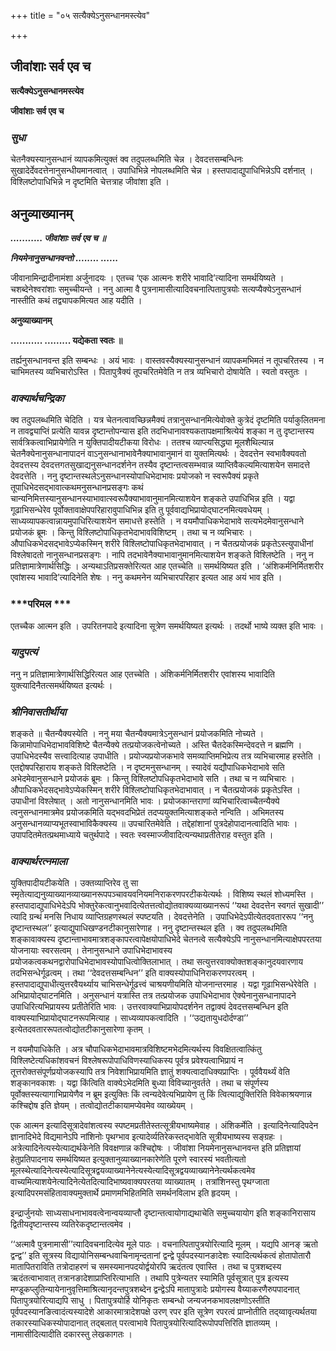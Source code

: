 +++
title = "०५ सत्यैक्येऽनुसन्धानमस्त्येव"

+++


## जीवांशाः सर्व एव च

**सत्यैक्येऽनुसन्धानमस्त्येव**

**जीवांशाः सर्व एव च**

### ***सुधा***

चेतनैक्यस्यानुसन्धानं व्यापकमित्युक्तं क्व तदुपलब्धमिति चेन्न । देवदत्तसम्बन्धिनः सुखादेर्देवदत्तेनानुसन्धीयमानत्वात् । उपाधिभिन्ने नोपलब्धमिति चेन्न । हस्तपादाद्युपाधिभिन्नेऽपि दर्शनात् । विश्लिष्टोपाधिभिन्ने न दृष्टमिति चेत्तत्राह जीवांशा इति ।

## **अनुव्याख्यानम्**

***........... जीवांशाः सर्व एव च ॥***

***नियमेनानुसन्धानवन्तो ........ ......***

जीवानामिन्द्रादीनामंशा अर्जुनादयः । एतच्च ‘एक आत्मनः शरीरे भावादि’त्यादिना समर्थयिष्यते । चशब्देनेश्वरांशाः समुच्चीयन्ते । ननु आत्मा वै पुत्रनामासीत्यादिवचनात्पितापुत्रयोः सत्यप्यैक्येऽनुसन्धानं नास्तीति कथं तद्व्यापकमित्यत आह यदीति ।

**अनुव्याख्यानम्**

**........... ......... यद्येकता स्वतः ॥**

तर्ह्यनुसन्धानवन्त इति सम्बन्धः । अयं भावः । वास्तवस्यैक्यस्यानुसन्धानं व्यापकमभिमतं न तूपचरितस्य । न चाभिमतस्य व्यभिचारोऽस्ति । पितापुत्रैक्यं तूपचरितमेवेति न तत्र व्यभिचारो दोषायेति । स्वतो वस्तुतः ।

### ***वाक्यार्थचन्द्रिका***

क्व तदुपलब्धमिति चेदिति । यत्र चेतनत्वावच्छिन्नमैक्यं तत्रानुसन्धानमित्येवोक्ते कुत्रेदं दृष्टमिति पर्याकुलितमना न तावद्व्याप्तिं प्रत्येति यावन्न दृष्टान्तोपन्यास इति तदभिधानावश्यकतापक्षमाश्रित्येयं शङ्का न तु दृष्टान्तस्य सार्वत्रिकत्वाभिप्रायेणेति न युक्तिपादीयटीकया विरोधः । ततश्च व्याप्त्यसिद्ध्या मूलशैथिल्यान्न चेतनैक्येनानुसन्धानापादनं वाऽनुसन्धानाभावेनैक्याभावानुमानं वा युक्तमित्यर्थः । देवदत्तेन स्वभावैक्यवतो देवदत्तस्य देवदत्तगतसुखाद्यनुसन्धानदर्शनेन तस्यैव दृष्टान्तत्वसम्भवान्न व्याप्तिवैकल्यमित्याशयेन समादत्ते देवदत्तेति । ननु दृष्टान्तस्थलेऽनुसन्धानस्योपाधिभेदाभावः प्रयोजको न स्वरूपैक्यं प्रकृते तूपाधिभेदसद्भावात्कथमनुसन्धानप्रसङ्गः कथं चान्यनिमित्तस्यानुसन्धानस्याभावात्स्वरूपैक्याभावानुमानमित्याशयेन शङ्कते उपाधिभिन्न इति । यद्वा गूढाभिसन्धेरेव पूर्वोक्तावाक्षेपपरिहारावुपाधिभिन्न इति तु पूर्ववाद्यभिप्रायोद्घाटनमित्यवधेयम् । साध्यव्यापकत्वान्नायमुपाधिरित्याशयेन समाधत्ते हस्तेति । न वयमौपाधिकभेदाभावे सत्यभेदमेवानुसन्धाने प्रयोजकं ब्रूमः । किन्तु विश्लिष्टोपाधिकृतभेदाभावविशिष्टम् । तथा च न व्यभिचारः । औपाधिकभेदसद्भावेऽप्येकस्मिन् शरीरे विश्लिष्टोपाधिकृतभेदाभावात् । न चैतत्प्रयोजकं प्रकृतेऽस्त्युपाधीनां विश्लेषादतो नानुसन्धानप्रसङ्गः । नापि तदभावेनैक्याभावानुमानमित्याशयेन शङ्कते विश्लिष्टेति । ननु न प्रतिज्ञामात्रेणार्थसिद्धिः । अन्यथाऽतिप्रसक्तेरित्यत आह एतच्चेति ॥ समर्थयिष्यत इति । ‘अंशिकर्मनिर्मितशरीर एवांशस्य भावादि’त्यादिनेति शेषः । ननु कथमनेन व्यभिचारपरिहार इत्यत आह अयं भाव इति ।

### ***परिमल ***

एतच्चैक आत्मन इति । उपरितनपादे इत्यादिना सूत्रेण समर्थयिष्यत इत्यर्थः । तदर्थो भाष्ये व्यक्त इति भावः ।

### ***यादुपत्यं***

ननु न प्रतिज्ञामात्रेणार्थसिद्धिरित्यत आह एतच्चेति । अंशिकर्मनिर्मितशरीर एवांशस्य भावादिति युक्त्यादिनैतत्समर्थयिष्यत इत्यर्थः ।

### ***श्रीनिवासतीर्थीया***

शङ्कते ॥ चैतन्यैक्यस्येति । ननु मया चैतन्यैक्यमात्रेऽनुसन्धानं प्रयोजकमिति नोच्यते । किन्नामोपाधिभेदाभावविशिष्टे चैतन्यैक्ये तत्प्रयोजकत्वेनोच्यते । अस्ति चैतदेकस्मिन्देवदत्ते न ब्रह्मणि । उपाधिभेदस्यैव सत्त्वादित्याह उपाधीति । प्रयोज्यप्रयोजकभावे समव्याप्तिमभिप्रेत्य तत्र व्यभिचारमाह हस्तेति । एतद्दोषपरिहाराय शङ्कते विश्लिष्टेति । न दृष्टमनुसन्धानम् । स्यादेवं यद्यौपाधिकभेदाभावे सति अभेदमेवानुसन्धाने प्रयोजकं ब्रूमः । किन्तु विश्लिष्टोपधिकृतभेदाभावे सति । तथा च न व्यभिचारः । औपाधिकभेदसद्भावेऽप्येकस्मिन् शरीरे विश्लिष्टोपाधिकृतभेदाभावात् । न चैतत्प्रयोजकं प्रकृतेऽस्ति । उपाधीनां विश्लेषात् । अतो नानुसन्धानमिति भावः । प्रयोजकान्तराणां व्यभिचारित्वाच्चैतन्यैक्ये त्वनुसन्धानमात्रमेव प्रयोजकमिति यद्भवदभिप्रेतं तदप्ययुक्तमित्याशङ्कते नन्विति । अभिमतस्य अनुसन्धानव्याप्यभूतस्वाभाविकैक्यस्य ॥ उपचारितमेवेति । तद्देहांशानां पुत्रदेहोपादानत्वादिति भावः । उपापदितमेतत्प्रथमाध्याये चतुर्थपादे । स्वतः स्वस्माज्जीवादित्यन्यथाप्रतीतेराह वस्तुत इति ।

### ***वाक्यार्थरत्नमाला***

युक्तिपादीयटीकयेति । उक्तव्याप्तिरेव तु सा स्मृतेत्याद्यनुव्याख्यानव्याख्यानरूपपञ्चावयवनियमनिराकरणपरटीकयेत्यर्थः । विशिष्य स्थलं शोध्यमस्ति । हस्तपादाद्युपाधिभेदेऽपि भोक्तुरेकत्वानुभवादित्येतत्तत्वोद्योतवाक्यव्याख्यानरूपं ‘‘यथा देवदत्तेन स्वगतं सुखादी’’ त्यादि ग्रन्थं मनसि निधाय व्याप्तिग्रहणस्थलं स्पष्टयति । देवदत्तेनेति । उपाधिभेदेऽपीत्येतदवताररूप ‘‘ननु दृष्टान्तस्थल’’ इत्याद्युपाधिखण्डनटीकानुसारेणाह । ननु दृष्टान्तस्थल इति । क्व तदुपलब्धमिति शङ्कावाक्यस्य दृष्टान्ताभावमात्रशङ्कापरत्वापेक्षयोपाधिभेदे चेतनत्वे सत्यैक्येऽपि नानुसन्धानमित्याक्षेपपरतया योजनायाः स्वरसत्वम् । तेनानुसन्धाने उपाधिभेदाभावस्य प्रयोजकत्वकथनद्वारोपाधिभेदाभावस्योपाधित्वोक्तिलाभात् । तथा सत्युत्तरवाक्योक्तशङ्कानुदयवारणाय तदभिसन्धेर्गूढत्वम् । तथा ‘‘देवदत्तसम्बन्धिन’’ इति वाक्यस्योपाधिनिराकरणपरत्वम् । हस्तपादाद्युपाधीत्युत्तरवैयर्थ्याय चाभिसन्धेर्गूढत्त्वं चाश्रयणीयमिति योजनान्तरमाह । यद्वा गूढाभिसन्धेरेवेति । अभिप्रायोद्घाटनमिति । अनुसन्धानं यत्रास्ति तत्र तत्प्रयोजक उपाधिभेदाभाव ऐक्येनानुसन्धानापादने उपाधिरित्यभिप्रायस्य प्रतीतेरिति भावः । उत्तरवाक्याभिप्रायोपदर्शनेन तद्वाक्यं देवदत्तसम्बन्धिन इति वाक्यस्याभिप्रायोद्घाटनरूपमित्याह । साध्यव्यापकत्वादिति । ‘‘उद्यतायुधदोर्दण्डा’’ इत्येतदवताररूपतत्वोद्योतटीकानुसारेणा कृतम् ।

न वयमौपाधिकेति । अत्र चौपाधिकभेदाभावमात्रविशिष्टमभेदमित्यर्थस्य विवक्षितत्वात्किंतु विश्लिष्टेत्यधिकांशवचनं विश्लेषरूपोपाधिविणस्याधिकस्य पूर्वत्र प्रवेश्यत्वाभिप्रायं न तूत्तरोक्तसंपूर्णप्रयोजकस्यापि तत्र निवेशाभिप्रायमिति ज्ञातुं शक्यत्वादाधिक्यप्राप्तिः । पूर्ववैयर्थ्यं वेति शङ्कानवकाशः । यद्वा किंत्विति वाक्येऽभेदमिति बुध्या विविच्यानुवर्तते । तथा च संपूर्णस्य पूर्वोक्तस्यत्यागाभिप्रायेणैव न ब्रूम इत्युक्तिः किं त्वन्यदेवेत्यभिप्रायेण तु किं त्वित्याद्युक्तिरिति विवेकाश्रयणान्न कश्चिद्दोष इति ज्ञेयम् । तत्वोद्योतटीकायामप्येवमेव व्याख्येयम् ।

एक आत्मन इत्यादिसूत्रादेवांशत्वस्य स्पष्टमप्रतीतेस्तत्सूत्रीयभाष्यमेवाह । अंशिकर्मेति । इत्यादिनेत्यादिपदेन ज्ञानादिभेदे विद्यमानेऽपि नांशिनोः पृथग्भाव इत्यादेर्व्यतिरेकस्तद्भावेति सूत्रीयभाष्यस्य सङ्ग्रहः । अत्रेत्यादिनेत्यस्येत्याद्यर्थकेनेति विवक्षणान्न कश्चिद्दोषः । जीवांशा नियमेनानुसन्धानवन्त इति प्रतिज्ञायां हेतुप्रतिपादनाय समर्थयिष्यत इत्युक्तानुव्याख्यानकारेणेति पूरणे स्वारस्यं भवतीत्यतो मूलस्थेत्यादिनेत्यस्येत्यादिसूत्रद्वयव्याख्यानेनेत्यस्येत्यादिसूत्रद्वयव्याख्यानेनेत्यर्थकत्वमेव वाच्यमित्याशयेनेत्यादिनेत्येतदित्यादिभाष्यवाक्यपरतया व्याख्यातम् । तत्रांशिनस्तु पृथग्जाता इत्यादिपरमसंहितावाक्यमुक्तार्थे प्रमाणमभिहितमिति समर्थनविलाभ इति हृदयम् ।

इन्द्रार्जुनयोः साध्यसाधनाभाववत्वेनान्वयव्याप्तौ दृष्टान्तत्वायोगाद्यथाचेति समुच्चयायोग इति शङ्कानिरासाय द्वितीयदृष्टान्तस्य व्यतिरेकदृष्टान्तत्वमेव ।

‘‘अत्मावै पुत्रनामासी’’त्यादिवचनादित्येव मूले पाठः । वचनात्पितापुत्रयोरित्यादि मूलम् । यद्यपि आनङ् ऋतो द्वन्द्व’’ इति सूत्रस्य विद्यायोनिसम्बन्धवाचिनामृन्दतानां द्वन्द्वे पूर्वपदस्यानङादेशः स्यादित्यर्थकत्वं होतापोतारौ मातापितराविति तत्रोदाहरणं च समस्यमानपदयोर्द्वयोरपि ऋदंतत्व एवास्ति । तथा च पुत्रशब्दस्य ऋदंतत्वाभावात् तत्रानङादेशाप्राप्तिरित्याभाति । तथापि पुत्रेन्यतर स्यामिति पूर्वसूत्रात् पुत्र इत्यस्य मण्डूकप्लुतिन्यायेनानुवृत्तिमाश्रित्यानृदन्तपुत्रशब्देन द्वन्द्वेऽपि मातापुत्रादेः प्रयोगस्य वैय्याकरणैरुपपादनात् पितापुत्रयोरित्याद्यपि साधु । पितापुत्रयोर्हि योनिकृतः सम्बन्धो जन्यजनकभावलक्षणोऽस्तीति पूर्वपदस्यानङित्वादंत्यस्यादेशे आकारमात्रादेशपक्षे उरण् रपर इति सूत्रेण रपरत्वं प्राप्नोतीति तद्य्वावृत्यर्थतया तकारस्याधिकस्योपादानात् तद्बलात् परत्वाभावे पितापुत्रयोरित्यादिरूपोपपत्तिरिति ज्ञातव्यम् । नामासीदित्यादीति दकारस्तु लेखकागतः ।


